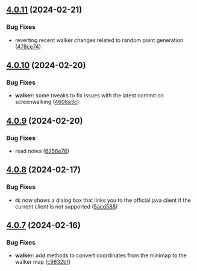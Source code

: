 ## [4.0.11](https://github.com/Torwent/SRL-T/compare/v4.0.10...v4.0.11) (2024-02-21)


### Bug Fixes

* reverting recent walker changes related to random point generation ([478ce74](https://github.com/Torwent/SRL-T/commit/478ce74c36598df3f6e0fdf6dfbae525fafbcc7f))



## [4.0.10](https://github.com/Torwent/SRL-T/compare/v4.0.9...v4.0.10) (2024-02-20)


### Bug Fixes

* **walker:** some tweaks to fix issues with the latest commit on screenwalking ([4608a3c](https://github.com/Torwent/SRL-T/commit/4608a3cd116d8c3dca70e6d083d2239fb9468e77))



## [4.0.9](https://github.com/Torwent/SRL-T/compare/v4.0.8...v4.0.9) (2024-02-20)


### Bug Fixes

* read notes ([6256e76](https://github.com/Torwent/SRL-T/commit/6256e7691dcb8e670bcef259ce2c05c41e994f2a))



## [4.0.8](https://github.com/Torwent/SRL-T/compare/v4.0.7...v4.0.8) (2024-02-17)


### Bug Fixes

* **ri:** now shows a dialog box that links you to the official java client if the current client is not supported ([5acd588](https://github.com/Torwent/SRL-T/commit/5acd5886b317fefc4ba45aa6a2ee7ea10d50d81e))



## [4.0.7](https://github.com/Torwent/SRL-T/compare/v4.0.6...v4.0.7) (2024-02-16)


### Bug Fixes

* **walker:** add methods to convert coordinates from the minimap to the walker map ([c9832bf](https://github.com/Torwent/SRL-T/commit/c9832bf0fa51634c90ca627335ec8f26e2985bd0))



